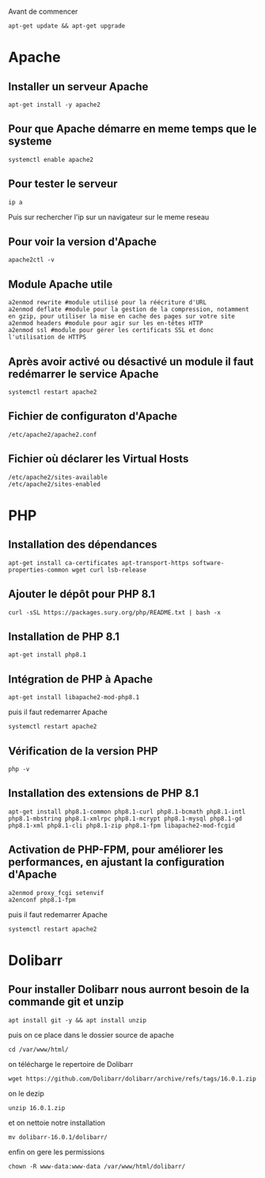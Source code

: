 Avant de commencer
```
apt-get update && apt-get upgrade
```


# Apache

## Installer un serveur Apache
```
apt-get install -y apache2
```

## Pour que Apache démarre en meme temps que le systeme
```
systemctl enable apache2
```

## Pour tester le serveur
```
ip a
```
Puis sur rechercher l'ip sur un navigateur sur le meme reseau

## Pour voir la version d'Apache
```
apache2ctl -v
```

## Module Apache utile
```
a2enmod rewrite #module utilisé pour la réécriture d'URL
a2enmod deflate #module pour la gestion de la compression, notamment en gzip, pour utiliser la mise en cache des pages sur votre site
a2enmod headers #module pour agir sur les en-têtes HTTP
a2enmod ssl #module pour gérer les certificats SSL et donc l'utilisation de HTTPS
```

## Après avoir activé ou désactivé un module il faut redémarrer le service Apache
```
systemctl restart apache2
```

## Fichier de configuraton d'Apache
```
/etc/apache2/apache2.conf
```

## Fichier où déclarer les Virtual Hosts
```
/etc/apache2/sites-available
/etc/apache2/sites-enabled
```

# PHP

## Installation des dépendances

```
apt-get install ca-certificates apt-transport-https software-properties-common wget curl lsb-release
```

## Ajouter le dépôt pour PHP 8.1

```
curl -sSL https://packages.sury.org/php/README.txt | bash -x
```

## Installation de PHP 8.1

```
apt-get install php8.1
```

## Intégration de PHP à Apache

```
apt-get install libapache2-mod-php8.1
```
puis il faut redemarrer Apache

```
systemctl restart apache2
```

## Vérification de la version PHP

```
php -v
```

## Installation des extensions de PHP 8.1

```
apt-get install php8.1-common php8.1-curl php8.1-bcmath php8.1-intl php8.1-mbstring php8.1-xmlrpc php8.1-mcrypt php8.1-mysql php8.1-gd php8.1-xml php8.1-cli php8.1-zip php8.1-fpm libapache2-mod-fcgid
```

## Activation de PHP-FPM, pour améliorer les performances, en ajustant la configuration d'Apache

```
a2enmod proxy_fcgi setenvif
a2enconf php8.1-fpm
```

puis il faut redemarrer Apache

```
systemctl restart apache2
```

# Dolibarr

## Pour installer Dolibarr nous aurront besoin de la commande git et unzip

```
apt install git -y && apt install unzip
```

puis on ce place dans le dossier source de apache

```
cd /var/www/html/
```

on télécharge le repertoire de Dolibarr

```
wget https://github.com/Dolibarr/dolibarr/archive/refs/tags/16.0.1.zip
```

on le dezip

```
unzip 16.0.1.zip
```

et on nettoie notre installation

```
mv dolibarr-16.0.1/dolibarr/
```

enfin on gere les permissions

```
chown -R www-data:www-data /var/www/html/dolibarr/
```
